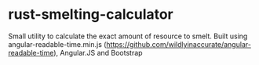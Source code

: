 # rust-smelting-calculator
Small utility to calculate the exact amount of resource to smelt.
Built using angular-readable-time.min.js (https://github.com/wildlyinaccurate/angular-readable-time), Angular.JS and Bootstrap
